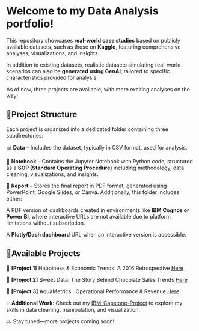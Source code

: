 <h1>Welcome to my Data Analysis portfolio!</h1>

This repository showcases **real-world case studies** based on publicly available datasets, such as those on **Kaggle**, featuring comprehensive analyses, visualizations, and insights.

In addition to existing datasets, realistic datasets simulating real-world scenarios can also be **generated using GenAI**, tailored to specific characteristics provided for analysis.

As of now, three projects are available, with more exciting analyses on the way!

<h2>📂Project Structure</h2>

Each project is organized into a dedicated folder containing three subdirectories:

📊 **Data** – Includes the dataset, typically in CSV format, used for analysis.

📜 **Notebook** – Contains the Jupyter Notebook with Python code, structured as a **SOP (Standard Operating Procedure)** including methodology, data cleaning, visualizations, and insights.

📄 **Report** – Stores the final report in PDF format, generated using PowerPoint, Google Slides, or Canva. Additionally, this folder includes either:

A PDF version of dashboards created in environments like **IBM Cognos or Power BI**, where interactive URLs are not available due to platform limitations without subscription.

A **Plotly/Dash dashboard** URL when an interactive version is accessible.

<h2>💼Available Projects</h2>

🙂 **[Project 1]** Happiness & Economic Trends: A 2016 Retrospective [Here](https://github.com/MagaliTrueAnalytics/Portfolio/tree/main/Projet1)

🍫 **[Project 2]** Sweet Data: The Story Behind Chocolate Sales Trends [Here](https://github.com/MagaliTrueAnalytics/Portfolio/tree/main/Projet2)

🚰 **[Project 3]** AquaMetrics : Operational Performance & Revenue [Here](https://github.com/MagaliTrueAnalytics/Portfolio/tree/main/Projet3)

💡 **Additional Work**: Check out my [IBM-Capstone-Project](https://github.com/MagaliTrueAnalytics/IBM-Capstone-Project) to explore my skills in data cleaning, manipulation, and visualization.

🔜 Stay tuned—more projects coming soon!



